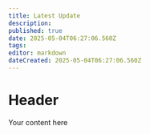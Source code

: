 ```yaml
---
title: Latest Update
description: 
published: true
date: 2025-05-04T06:27:06.560Z
tags: 
editor: markdown
dateCreated: 2025-05-04T06:27:06.560Z
---
```


# Header
Your content here